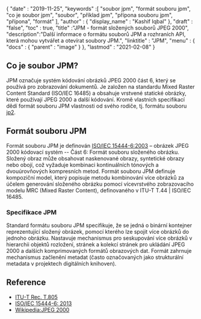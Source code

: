 {
  "date" : "2019-11-25",
  "keywords" :[ "soubor jpm", "formát souboru jpm", "co je soubor jpm", "soubor", "příklad jpm", "přípona souboru jpm", "přípona", "formát" ],
  "author" : {
    "display_name" : "Kashif Iqbal"
},
  "draft" : "false",
  "toc" : true,
  "title" :"JPM - formát složených souborů JPEG 2000",
  "description":"Další informace o formátu souborů JPM a rozhraních API, která mohou vytvářet a otevírat soubory JPM.",
  "linktitle" : "JPM",
  "menu" : {
    "docs" : {
      "parent" : "image"
}
},
  "lastmod" : "2021-02-08"
}

## Co je soubor JPM?

JPM označuje systém kódování obrázků JPEG 2000 část 6, který se používá pro zobrazování dokumentů. Je založen na standardu Mixed Raster Content Standard (ISO/IEC 16485) a obsahuje vrstvené statické obrázky, které používají JPEG 2000 a další kódování. Kromě vlastních specifikací dědí formát souboru JPM vlastnosti od svého rodiče, tj. formátu souboru [jp2](/cs/image/jp2/).

## Formát souboru JPM

Formát souboru JPM je definován [ISO/IEC 15444-6:2003](https://www.iso.org/standard/61124.html) – obrázek JPEG 2000 kódovací systém -- Část 6: Formát souboru složeného obrázku. Složený obraz může obsahovat naskenované obrazy, syntetické obrazy nebo obojí, což vyžaduje kombinaci kontinuálních tónových a dvouúrovňových kompresních metod. Formát souboru JPM definuje kompoziční model, který popisuje metodu kombinování více obrázků za účelem generování složeného obrázku pomocí vícevrstvého zobrazovacího modelu MRC (Mixed Raster Content), definovaného v ITU-T T.44 | ISO/IEC 16485.

### Specifikace JPM
Standard formátu souboru JPM specifikuje, že se jedná o binární kontejner reprezentující složený obrázek, pomocí kterého lze spojit více obrázků do jednoho obrázku. Nastavuje mechanismus pro seskupování více obrázků v hierarchii objektů rozložení, stránek a kolekcí stránek pro ukládání JPEG 2000 a dalších komprimovaných formátů obrazových dat. Formát zahrnuje mechanismus začlenění metadat (často označovaných jako strukturální metadata v projektech digitálních knihoven).

## Reference

* [ITU-T Rec. T.805](http://www.itu.int/rec/T-REC-T.805/en)
* [ISO/IEC 15444-6: 2013](https://www.iso.org/standard/61124.html)
* [Wikipedia:JPEG 2000](https://en.wikipedia.org/wiki/JPEG_2000)

